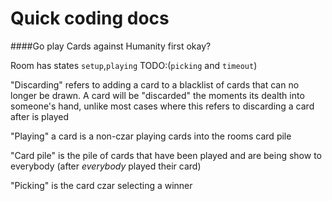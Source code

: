 # Quick coding docs
####Go play Cards against Humanity first okay?

Room has states `setup`,`playing` TODO:(`picking` and `timeout`)

"Discarding" refers to adding a card to a blacklist of cards that can no longer be drawn. A card will be "discarded" the moments its dealth into someone's hand, unlike most cases where this refers to discarding a card after is played

"Playing" a card is a non-czar playing cards into the rooms card pile

"Card pile" is the pile of cards that have been played and are being show to everybody (after _everybody_ played their card)

"Picking" is the card czar selecting a winner
